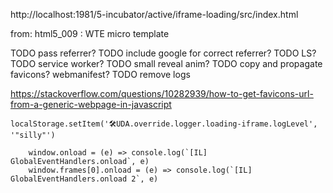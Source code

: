 
http://localhost:1981/5-incubator/active/iframe-loading/src/index.html

from: html5_009 : WTE micro template

TODO pass referrer?
TODO include google for correct referrer?
TODO LS?
TODO service worker?
TODO small reveal anim?
TODO copy and propagate favicons? webmanifest?
TODO remove logs


https://stackoverflow.com/questions/10282939/how-to-get-favicons-url-from-a-generic-webpage-in-javascript

`localStorage.setItem('🛠UDA.override.logger.loading-iframe.logLevel', '"silly"')`


		window.onload = (e) => console.log(`[IL] GlobalEventHandlers.onload`, e)
		window.frames[0].onload = (e) => console.log(`[IL] GlobalEventHandlers.onload 2`, e)
